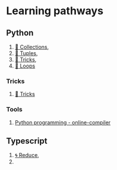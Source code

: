 # Learning pathways

## Python

1. [🐍 Collections](Python%20Fundamentals/🐍%20Collections.md),
2. [🐍 Tuples](Python%20Fundamentals/🐍%20Tuples.md),
3. [🐍 Tricks](Python%20Fundamentals/🐍%20Tricks.md),
4. [🐍 Loops](Python%20Fundamentals/🐍%20Loops.md)
### Tricks
1. [🐍 Tricks](Python%20Fundamentals/🐍%20Tricks.md)
### Tools
1. [Python programming - online-compiler](https://www.online-python.com/)

## Typescript

1. [🌀 Reduce](Typescript/🌀%20Reduce.md),
2. 